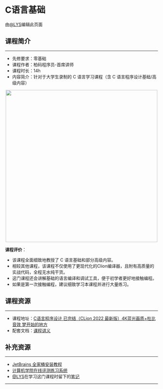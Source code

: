 # C语言基础

由[@LYS](https://lys2021.com/)编辑此页面

## 课程简介

****

- 先修要求：零基础
- 课程作者：柏码程序员-首席讲师
- 课程时长：14h
- 内容简介：针对于大学生录制的 C 语言学习课程（含 C 语言程序设计基础/高级内容）

<div align="center">
    <image src="https://oss.itbaima.cn/internal/static/curriculum/4326b4cd86dd9743.webp" width="500"/>
</div>

**课程评价**：

* 该课程全面细致地教授了 C 语言基础和部分高级内容。
* 相较其他课程，该课程不仅使用了更现代化的Clion编译器，且附有高质量的实战代码，全程无水纯干货。
* 这门课程还会讲解基础的语言编译和调试工具，便于初学者更好地接触编程。
* 如果是第一次接触编程，建议细致学习本课程并进行大量练习。

<!-- 介绍学习该门课程主观感受，内容包括但不限于：
    （1）课程覆盖的知识点范围
    （2）与同类课程相比它的优势与特点
    （3）学习这门课程的体验与感受
    （4）自学这门课的注意点（踩过的坑、难度预警等等）
    （5）... ...
-->

## 课程资源

****

- 课程地址：[C语言程序设计 已完结（CLion 2022 最新版）4K蓝光画质+杜比音效 梦开始的地方](https://www.bilibili.com/video/BV1Cr4y137os/?spm_id_from=333.999.0.0&vd_source=ce95ad6607d316dd76f87b90ab69fa3f)
- 配套文档：[课程讲义](https://www.itbaima.cn/document/jd3e8u5cmvx5gco6)

## 补充资源

****

* [JetBrains 全家桶安装教程](/开发工具/JetBrains全家桶.md)
* [计算机学院在线评测练习系统](http://www.haueacm.top/)
* [@LYS](https://lys2021.com/)在学习这门课程时留下的[笔记](https://lys2021.com/?p=686)

****